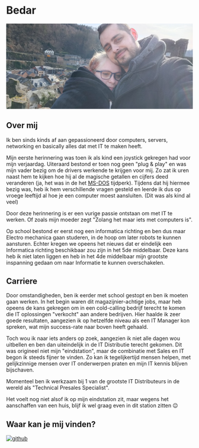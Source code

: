 # Bedar

![Bedar Profile picture](../_assets/images/bedar/bedar_profile.jpg)

## Over mij

Ik ben sinds kinds af aan gepassioneerd door computers, servers, networking en basically alles dat met IT te maken heeft.

Mijn eerste herinnering was toen ik als kind een joystick gekregen had voor mijn verjaardag. Uiteraard bestond er toen nog geen "plug & play" en was mijn vader bezig om de drivers werkende te krijgen voor mij. Zo zat ik uren naast hem te kijken hoe hij al de magische getallen en cijfers deed veranderen (ja, het was in de het [MS-DOS](../windows/msdos.md) tijdperk). Tijdens dat hij hiermee bezig was, heb ik hem verschillende vragen gesteld en leerde ik dus op vroege leeftijd al hoe je een computer moest aansluiten. (Dit was als kind al veel)

Door deze herinnering is er een vurige passie ontstaan om met IT te werken. Of zoals mijn moeder zegt "Zolang het maar iets met computers is".

Op school bestond er eerst nog een informatica richting en ben dus maar Electro mechanica gaan studeren, in de hoop om later robots te kunnen aansturen.
Echter kregen we opeens het nieuws dat er eindelijk een Informatica richting beschikbaar zou zijn in het 5de middelbaar.
Deze kans heb ik niet laten liggen en heb in het 4de middelbaar mijn grootste inspanning gedaan om naar Informatie te kunnen overschakelen.

## Carriere

Door omstandigheden, ben ik eerder met school gestopt en ben ik moeten gaan werken. In het begin waren dit magazijnier-achtige jobs, maar heb opeens de kans gekregen om in een cold-calling bedrijf terecht te komen die IT oplossingen "verkocht" aan andere bedrijven. Hier haalde ik zeer goede resultaten, aangezien ik op hetzelfde niveau als een IT Manager kon spreken, wat mijn success-rate naar boven heeft gehaald.

Toch wou ik naar iets anders op zoek, aangezien ik niet alle dagen wou uitbellen en ben dan uiteindelijk in de IT Distributie terecht gekomen.
Dit was origineel niet mijn "eindstation", maar de combinatie met Sales en IT begon ik steeds fijner te vinden. Zo kan ik tegelijkertijd mensen helpen, met gelijkzinnige mensen over IT onderwerpen praten en mijn IT kennis blijven bijschaven.

Momenteel ben ik werkzaam bij 1 van de grootste IT Distributeurs in de wereld als "Technical Presales Specialist".

Het voelt nog niet alsof ik op mijn eindstation zit, maar wegens het aanschaffen van een huis, blijf ik wel graag even in dit station zitten :wink:

## Waar kan je mij vinden?

<a href="https://github.com/bedar89"><img src="https://github.githubassets.com/images/modules/logos_page/GitHub-Mark.png" alt="github" width="32"></a>
